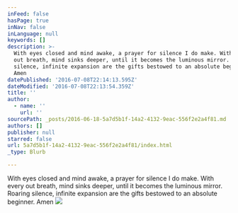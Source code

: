 ```yaml
---
inFeed: false
hasPage: true
inNav: false
inLanguage: null
keywords: []
description: >-
  With eyes closed and mind awake, a prayer for silence I do make. With every
  out breath, mind sinks deeper, until it becomes the luminous mirror. Roaring
  silence, infinite expansion are the gifts bestowed to an absolute beginner.
  Amen
datePublished: '2016-07-08T22:14:13.595Z'
dateModified: '2016-07-08T22:13:54.359Z'
title: ''
author:
  - name: ''
    url: ''
sourcePath: _posts/2016-06-18-5a7d5b1f-14a2-4132-9eac-556f2e2a4f81.md
authors: []
publisher: null
starred: false
url: 5a7d5b1f-14a2-4132-9eac-556f2e2a4f81/index.html
_type: Blurb

---
```

With eyes closed and mind awake, a prayer for silence I do make. With every out breath, mind sinks deeper, until it becomes the luminous mirror. Roaring silence, infinite expansion are the gifts bestowed to an absolute beginner. Amen
![](https://the-grid-user-content.s3-us-west-2.amazonaws.com/5dc34243-305f-432f-b287-c23bf436cbff.png)